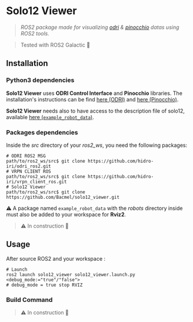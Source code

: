 # Solo12 Viewer

> *ROS2 package made for visualizing [odri](https://github.com/open-dynamic-robot-initiative) & [pinocchio](https://stack-of-tasks.github.io/pinocchio/) datas using ROS2 tools.*

> Tested with ROS2 Galactic :stars:

## Installation

### Python3 dependencies

**Solo12 Viewer** uses **ODRI Control Interface** and **Pinocchio** libraries.
The installation's instructions can be find [here (ODRI)](https://github.com/open-dynamic-robot-initiative/odri_control_interface) and [here (Pinocchio)](https://github.com/stack-of-tasks/pinocchio).

**Solo12 Viewer** needs also to have access to the description file of solo12, available [here (`example_robot_data`)](https://github.com/Gepetto/example-robot-data).

### Packages dependencies

Inside the *src* directory of your *ros2\_ws*, you need the following packages:

``` shell
# ODRI ROS2 MSG
path/to/ros2_ws/src$ git clone https://github.com/hidro-iri/odri_ros2.git
# VRPN CLIENT ROS
path/to/ros2_ws/src$ git clone https://github.com/hidro-iri/vrpn_client_ros.git
# Solo12 Viewer
path/to/ros2_ws/src$ git clone https://github.com/Bacmel/solo12_viewer.git
```

:warning: A package named `example_robot_data` with the *robots* directory inside must also be added to your workspace for **Rviz2**.
> ⚠️ In construction 👷

## Usage

After source ROS2 and your workspace :

``` shell
# Launch
ros2 launch solo12_viewer solo12_viewer.launch.py <debug_mode:="true"/"false">
# debug_mode = true stop RVIZ
```

### Build Command

> ⚠️ In construction 👷
